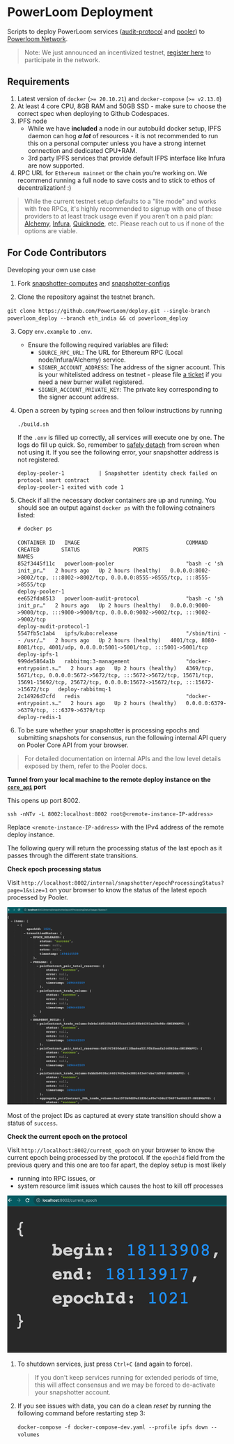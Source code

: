 # PowerLoom Deployment
Scripts to deploy PowerLoom services ([audit-protocol](https://github.com/PowerLoom/audit-protocol) and [pooler](https://github.com/PowerLoom/pooler)) to [Powerloom Network](https://powerloom.network).

> Note: We just announced an incentivized testnet, [register here](https://coinlist.co/powerloom-testnet) to participate in the network.

## Requirements

1. Latest version of `docker` (`>= 20.10.21`) and `docker-compose` (`>= v2.13.0`)
2. At least 4 core CPU, 8GB RAM and 50GB SSD - make sure to choose the correct spec when deploying to Github Codespaces.
3. IPFS node
    - While we have __included__ a node in our autobuild docker setup, IPFS daemon can hog __*a lot*__ of resources - it is not recommended to run this on a personal computer unless you have a strong internet connection and dedicated CPU+RAM.
    - 3rd party IPFS services that provide default IFPS interface like Infura are now supported.
4. RPC URL for `Ethereum mainnet` or the chain you're working on. We recommend running a full node to save costs and to stick to ethos of decentralization! :)
> While the current testnet setup defaults to a "lite mode" and works with free RPCs, it's highly recommended to signup with one of these providers to at least track usage even if you aren't on a paid plan: [Alchemy](https://alchemy.com/?r=15ce6db6d0a109d5), [Infura](https://infura.io), [Quicknode](https://www.quicknode.com?tap_a=67226-09396e&tap_s=3491854-f4a458), etc. Please reach out to us if none of the options are viable.

## For Code Contributors
Developing your own use case
1. Fork [snapshotter-computes](https://github.com/PowerLoom/snapshotter-computes) and [snapshotter-configs](https://github.com/PowerLoom/snapshotter-configs/)
   
2. Clone the repository against the testnet branch.

 `git clone https://github.com/PowerLoom/deploy.git --single-branch powerloom_deploy --branch eth_india && cd powerloom_deploy`
 
3. Copy `env.example` to `.env`.
   - Ensure the following required variables are filled:
     - `SOURCE_RPC_URL`: The URL for Ethereum RPC (Local node/Infura/Alchemy) service.
     - `SIGNER_ACCOUNT_ADDRESS`: The address of the signer account. This is your whitelisted address on testnet - please file [a ticket](https://discord.com/channels/777248105636560948/1146936525544759457) if you need a new burner wallet registered.
     - `SIGNER_ACCOUNT_PRIVATE_KEY`: The private key corresponding to the signer account address.

4. Open a screen by typing `screen` and then follow instructions by running

    `./build.sh`

    If the `.env` is filled up correctly, all services will execute one by one. The logs do fill up quick. So, remember to [safely detach](https://linuxize.com/post/how-to-use-linux-screen/) from screen when not using it. If you see the following error, your snapshotter address is not registered.

    ```
    deploy-pooler-1           | Snapshotter identity check failed on protocol smart contract
    deploy-pooler-1 exited with code 1
    ```

5. Check if all the necessary docker containers are up and running. You should see an output against `docker ps` with the following cotnainers listed:

    ```
    # docker ps

    CONTAINER ID   IMAGE                                  COMMAND                  CREATED       STATUS                 PORTS                                                                                                                                                 NAMES
    852f3445f11c   powerloom-pooler                       "bash -c 'sh init_pr…"   2 hours ago   Up 2 hours (healthy)   0.0.0.0:8002->8002/tcp, :::8002->8002/tcp, 0.0.0.0:8555->8555/tcp, :::8555->8555/tcp                                                                  deploy-pooler-1
    ee652fda8513   powerloom-audit-protocol               "bash -c 'sh init_pr…"   2 hours ago   Up 2 hours (healthy)   0.0.0.0:9000->9000/tcp, :::9000->9000/tcp, 0.0.0.0:9002->9002/tcp, :::9002->9002/tcp                                                                  deploy-audit-protocol-1
    5547fb5c1ab4   ipfs/kubo:release                      "/sbin/tini -- /usr/…"   2 hours ago   Up 2 hours (healthy)   4001/tcp, 8080-8081/tcp, 4001/udp, 0.0.0.0:5001->5001/tcp, :::5001->5001/tcp                                                                          deploy-ipfs-1
    999de5864a1b   rabbitmq:3-management                  "docker-entrypoint.s…"   2 hours ago   Up 2 hours (healthy)   4369/tcp, 5671/tcp, 0.0.0.0:5672->5672/tcp, :::5672->5672/tcp, 15671/tcp, 15691-15692/tcp, 25672/tcp, 0.0.0.0:15672->15672/tcp, :::15672->15672/tcp   deploy-rabbitmq-1
    2c14926d7cfd   redis                                  "docker-entrypoint.s…"   2 hours ago   Up 2 hours (healthy)   0.0.0.0:6379->6379/tcp, :::6379->6379/tcp                                                                                                             deploy-redis-1
    ```

6. To be sure whether your snapshotter is processing epochs and submitting snapshots for consensus, run the following internal API query on Pooler Core API from your browser.

> For detailed documentation on internal APIs and the low level details exposed by them, refer to the Pooler docs.

**Tunnel from your local machine to the remote deploy instance on the [`core_api`](https://github.com/PowerLoom/pooler/blob/phase2/README.md#core-api) port**

This opens up port 8002.

```
ssh -nNTv -L 8002:localhost:8002 root@<remote-instance-IP-address>
```

Replace `<remote-instance-IP-address>` with the IPv4 address of the remote deploy instance.

The following query will return the processing status of the last epoch as it passes through the different state transitions.

**Check epoch processing status**

Visit `http://localhost:8002/internal/snapshotter/epochProcessingStatus?page=1&size=1` on your browser to know the status of the latest epoch processed by Pooler.

![Pooler Epoch Processing Status Internal API](sample_images/pooler_internal_epoch_status.png)

Most of the project IDs as captured at every state transition should show a status of `success`.

**Check the current epoch on the protocol**

Visit `http://localhost:8002/current_epoch` on your browser to know the current epoch being processed by the protocol. If the `epochId` field from the previous query and this one are too far apart, the deploy setup is most likely 

* running into RPC issues, or 
* system resource limit issues which causes the host to kill off processes

![Pooler API current epoch](sample_images/pooler_current_epoch.png)

1. To shutdown services, just press `Ctrl+C` (and again to force).

    > If you don't keep services running for extended periods of time, this will affect consensus and we may be forced to de-activate your snapshotter account.
    
2. If you see issues with data, you can do a clean *reset* by running the following command before restarting step 3:

    `docker-compose -f docker-compose-dev.yaml --profile ipfs down --volumes`
